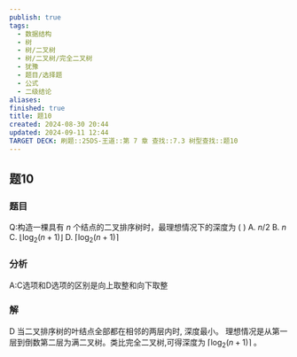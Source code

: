 ```yaml
---
publish: true
tags:
  - 数据结构
  - 树
  - 树/二叉树
  - 树/二叉树/完全二叉树
  - 犹豫
  - 题目/选择题
  - 公式
  - 二级结论
aliases: 
finished: true
title: 题10
created: 2024-08-30 20:44
updated: 2024-09-11 12:44
TARGET DECK: 刷题::25DS-王道::第 7 章 查找::7.3 树型查找::题10
---
```

## 题10
### 题目
Q:构造一棵具有 $n$ 个结点的二叉排序树时，最理想情况下的深度为 ( )
A. $n/2$ 
B. $n$ 
C. $\lfloor  {{\log }_{2}( {n + 1}) }\rfloor$ 
D. $\lceil  {{\log }_{2}( {n + 1}) }\rceil$
### 分析
A:C选项和D选项的区别是向上取整和向下取整
### 解
D
当二叉排序树的叶结点全部都在相邻的两层内时, 深度最小。
理想情况是从第一层到倒数第二层为满二叉树。类比完全二叉树,可得深度为 $\lceil  {{\log }_{2}( {n + 1}) }\rceil$ 。


